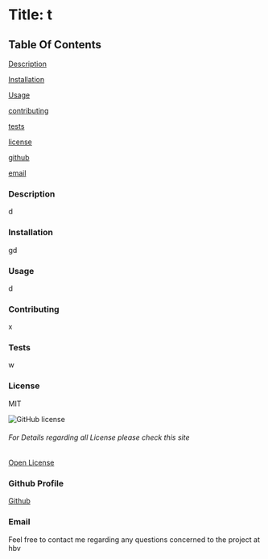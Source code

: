 

# Title: t

## Table Of Contents

[Description](#description)

[Installation](#installation)

[Usage](#usage)

[contributing](#contributing)

[tests](#tests)

[license](#license)

[github](#github)

[email](#email)



### Description
d
    
### Installation
gd   
    
### Usage
d 

### Contributing
x 

### Tests
w

### License
MIT

![GitHub license](https://img.shields.io/badge/license-MIT-purple.svg)

###### For Details regarding all License please check this site
[Open License](https://choosealicense.com/licenses/)
 

### Github Profile
[Github](https://github.com/h)

### Email
Feel free to contact me regarding any questions concerned to the project at hbv





    
    